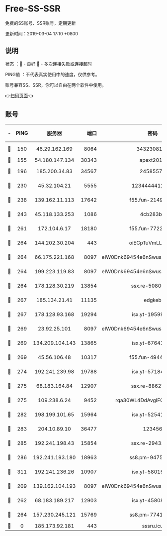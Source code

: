 # Free-SS-SSR

免费的SS账号、SSR账号，定期更新

更新时间：2019-03-04 17:10 +0800

## 说明

状态     ：🙂 - 良好 🙁 - 多次连接失败或连接超时

PING值   ：不代表真实使用中的速度，仅供参考。

账号兼容SS、SSR，你可以自由在两个软件中使用。

👉[扫码页面](https://liesauer.github.io/free-ss-ssr.github.io/)👈

## 账号

|-|PING|服务器|端口|密码|加密方式|区域|
|:----:|:----:|:-----:|-----:|:----:|:----:|:----:|
|🙂|150|46.29.162.169|8064|3432308177|aes-256-cfb|RU|
|🙂|155|54.180.147.134|30343|apext2019|chacha20|KR|
|🙂|196|185.200.34.83|34567|24585575|aes-256-cfb|US|
|🙂|230|45.32.104.21|5555|1234444411111|aes-256-cfb|SG|
|🙂|238|139.162.11.113|17642|f55.fun-21493744|aes-256-cfb|SG|
|🙂|243|45.118.133.253|1086|4cb283b8|aes-256-cfb|SG|
|🙂|261|172.104.6.17|18180|f55.fun-77228320|aes-256-cfb|US|
|🙂|264|144.202.30.204|443|oiECpTuVmLLxk4Ts|aes-256-cfb|US|
|🙂|264|66.175.221.168|8097|eIW0Dnk69454e6nSwuspv9DmS201tQ0D|aes-256-cfb|US|
|🙂|264|199.223.119.83|8097|eIW0Dnk69454e6nSwuspv9DmS201tQ0D|aes-256-cfb|US|
|🙂|264|178.128.30.219|13854|ssx.re-50805835|aes-256-cfb|SG|
|🙂|267|185.134.21.41|11135|edgkeb|aes-256-cfb|GB|
|🙂|267|178.128.93.168|19294|isx.yt-19599027|aes-256-cfb|SG|
|🙂|269|23.92.25.101|8097|eIW0Dnk69454e6nSwuspv9DmS201tQ0D|aes-256-cfb|US|
|🙂|269|134.209.104.143|13865|isx.yt-67641153|aes-256-cfb|SG|
|🙂|269|45.56.106.48|10317|f55.fun-49448952|aes-256-cfb|US|
|🙂|274|192.241.239.98|19788|isx.yt-57184627|aes-256-cfb|US|
|🙂|275|68.183.164.84|12907|ssx.re-88627570|aes-256-cfb|US|
|🙂|275|109.238.6.24|9452|rqa30WL4DdAvgIFG6Fs3znzTa|aes-256-cfb|FR|
|🙂|282|198.199.101.65|15964|isx.yt-52541316|aes-256-cfb|US|
|🙂|283|204.10.89.10|36477|123456|aes-256-cfb|US|
|🙂|285|192.241.198.43|15854|ssx.re-29432416|aes-256-cfb|US|
|🙂|286|192.241.193.180|18963|ss8.pm-94752333|aes-256-cfb|US|
|🙂|311|192.241.236.26|10907|isx.yt-58015517|aes-256-cfb|US|
|🙂|209|139.162.104.193|8097|eIW0Dnk69454e6nSwuspv9DmS201tQ0D|aes-256-cfb|JP|
|🙂|262|68.183.189.217|12903|isx.yt-45808180|aes-256-cfb|SG|
|🙂|264|157.230.245.121|15769|ss8.pm-77417708|aes-256-cfb|SG|
|🙁|0|185.173.92.181|443|sssru.icu|rc4-md5|RU|
